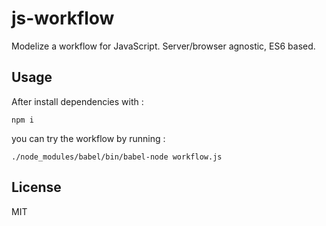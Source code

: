 # js-workflow

Modelize a workflow for JavaScript. Server/browser agnostic, ES6 based.

## Usage

After install dependencies with :

`
npm i
`

you can try the workflow by running :

`
./node_modules/babel/bin/babel-node workflow.js
`

## License

MIT